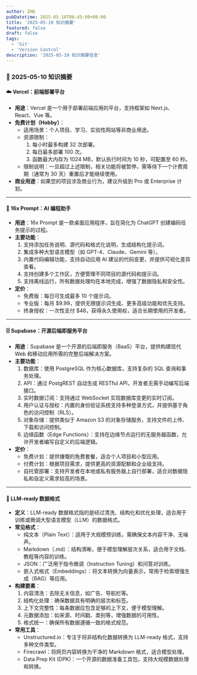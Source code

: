 ```yaml
---
author: ZHQ
pubDatetime: 2025-05-10T06:45:00+08:00
title: '2025-05-10 知识摘要'
featured: false
draft: false
tags:
  - 'Git'
  - 'Version Control'
description: '2025-05-10 知识摘要信息'
---
```

### 📌 2025-05-10 知识摘要

#### ☁️ Vercel：前端部署平台
- **用途**：Vercel 是一个用于部署前端应用的平台，支持框架如 Next.js、React、Vue 等。
- **免费计划（Hobby）**：
    - 适用场景：个人项目、学习、实验性网站等非商业用途。
    - 资源限制：
        1. 每小时最多构建 32 次部署。
        2. 每日最多部署 100 次。
        3. 函数最大内存为 1024 MB，默认执行时间为 10 秒，可配置至 60 秒。
    - 限制说明：一旦超过上述限制，相关功能将被暂停，需等待下一个计费周期（通常为 30 天）重置后才能继续使用。
- **商业用途**：如果您的项目涉及商业行为，建议升级到 Pro 或 Enterprise 计划。

---

#### 🧠 16x Prompt：AI 编程助手
- **用途**：16x Prompt 是一款桌面应用程序，旨在简化为 ChatGPT 创建编码任务提示的过程。
- **主要功能**：
    1. 支持添加任务说明、源代码和格式化说明，生成结构化提示词。
    2. 集成多种大型语言模型（如 GPT-4、Claude、Gemini 等）。
    3. 内置代码编辑功能，支持自动应用 AI 建议的代码变更，并提供可视化差异查看。
    4. 支持创建多个工作区，方便管理不同项目的源代码和提示词。
    5. 支持离线运行，所有数据处理均在本地完成，增强了数据隐私和安全性。
- **定价**：
    - 免费版：每日可生成最多 10 个提示词。
    - 专业版：每月 $9.99，提供无限提示词生成、更多高级功能和优先支持。
    - 终身授权：一次性支付 $48，获得永久使用权，适合长期使用的开发者。

---

#### 🗄️ Supabase：开源后端即服务平台
- **用途**：Supabase 是一个开源的后端即服务（BaaS）平台，提供构建现代 Web 和移动应用所需的完整后端解决方案。
- **主要功能**：
    1. 数据库：使用 PostgreSQL 作为核心数据库，支持复杂的 SQL 查询和事务处理。
    2. API：通过 PostgREST 自动生成 RESTful API，开发者无需手动编写后端接口。
    3. 实时数据订阅：支持通过 WebSocket 实现数据库变更的实时订阅。
    4. 用户认证与授权：内置的身份验证系统支持多种登录方式，并提供基于角色的访问控制（RLS）。
    5. 对象存储：提供类似于 Amazon S3 的对象存储服务，支持文件的上传、下载和访问控制。
    6. 边缘函数（Edge Functions）：支持在边缘节点运行的无服务器函数，允许开发者编写自定义的后端逻辑。
- **定价**：
    - 免费计划：提供慷慨的免费套餐，适合个人项目和小型应用。
    - 付费计划：根据项目需求，提供更高的资源配额和企业级支持。
    - 自托管部署：支持开发者在本地或私有服务器上自行部署，适合对数据隐私和自定义需求较高的场景。

---

#### 📄 LLM-ready 数据格式
- **定义**：LLM-ready 数据格式指的是经过清洗、结构化和优化处理，适合用于训练或微调大型语言模型（LLM）的数据格式。
- **常见格式**：
    - 纯文本（Plain Text）：适用于大规模预训练，需确保文本内容干净、无噪声。
    - Markdown（.md）：结构清晰，便于模型理解层次关系，适合用于文档、教程等内容的训练。
    - JSON：广泛用于指令微调（Instruction Tuning）和问答对训练。
    - 嵌入式格式（Embeddings）：将文本转换为向量表示，常用于检索增强生成（RAG）等应用。
- **构建要素**：
    1. 内容清洗：去除无关信息，如广告、导航栏等。
    2. 结构化处理：确保数据具有明确的层次和标签。
    3. 上下文完整性：每条数据应包含足够的上下文，便于模型理解。
    4. 元数据添加：如来源、时间戳、类别等，增强数据的可用性。
    5. 格式统一：确保所有数据遵循一致的格式规范。
- **常用工具**：
    - Unstructured.io：专注于将非结构化数据转换为 LLM-ready 格式，支持多种文件类型。
    - Firecrawl：将网页内容转换为干净的 Markdown 格式，适合模型处理。
    - Data Prep Kit (DPK)：一个开源的数据准备工具包，支持大规模数据处理和转换。
